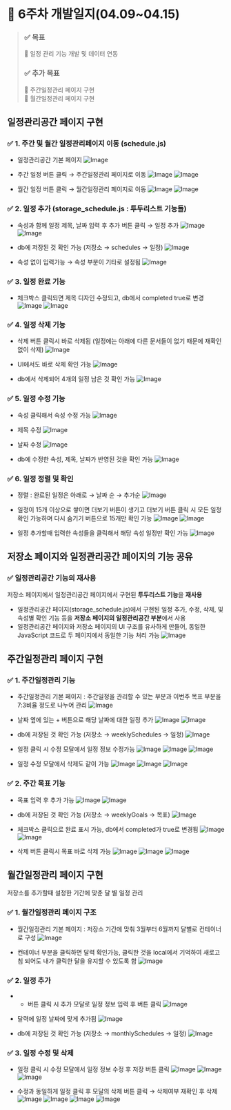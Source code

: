 # 📝 6주차 개발일지(04.09~04.15)

> ### ✅ 목표
> 📌 일정 관리 기능 개발 및 데이터 연동
> ### ✅ 추가 목표
> 📌 주간일정관리 페이지 구현 <br>
> 📌 월간일정관리 페이지 구현

## 일정관리공간 페이지 구현

### **✅ 1. 주간 및 월간 일정관리페이지 이동 (schedule.js)**

- 일정관리공간 기본 페이지
    ![Image](https://github.com/user-attachments/assets/03c9e987-2a9a-4e69-b2b8-dc9e9ff6f9a6)
    
- 주간 일정 버튼 클릭 → 주간일정관리 페이지로 이동
    ![Image](https://github.com/user-attachments/assets/264f3bfd-90ba-4604-8e66-fc29bc9e86ff)
    ![Image](https://github.com/user-attachments/assets/52ff34cf-061e-4efa-a1f6-0246d080864d)
    
- 월간 일정 버튼 클릭 → 월간일정관리 페이지로 이동
    ![Image](https://github.com/user-attachments/assets/2b85bb24-97a9-4e1b-b92b-4f6d48e69702)
    ![Image](https://github.com/user-attachments/assets/73d11be6-39a3-44a1-882d-58e706114d30)


### **✅ 2. 일정 추가 (storage_schedule.js : 투두리스트 기능들)**

- 속성과 함께 일정 제목, 날짜 입력 후 추가 버튼 클릭 → 일정 추가
    ![Image](https://github.com/user-attachments/assets/5b3b5670-50ed-422f-8e3f-7ea9461c0053)
    ![Image](https://github.com/user-attachments/assets/bdb6437b-1297-44d0-b17d-ecaa27dd0c02)
    
- db에 저장된 것 확인 가능 (저장소 → schedules → 일정)
    ![Image](https://github.com/user-attachments/assets/b6f58be1-ed13-487f-9b35-bca962ff5f58)
    
- 속성 없이 입력가능 → 속성 부분이 기타로 설정됨
    ![Image](https://github.com/user-attachments/assets/3cfcc730-f04e-42e3-8669-4550fe9fb2c7)
    

### **✅ 3. 일정 완료 기능**

- 체크박스 클릭되면 제목 디자인 수정되고,  db에서 completed true로 변경
    ![Image](https://github.com/user-attachments/assets/a007a1ec-5488-47e8-aace-9871704ad2cd)
    ![Image](https://github.com/user-attachments/assets/cc5645b3-fa56-4c2a-a996-ded285a80ede)
    

### **✅ 4. 일정 삭제 기능**

- 삭제 버튼 클릭시 바로 삭제됨 (일정에는 아래에 다른 문서들이 없기 때문에 재확인 없이 삭제)
    ![Image](https://github.com/user-attachments/assets/f3d87756-3727-46c5-9d09-68b711c85e87)
    
- UI에서도 바로 삭제 확인 가능
    ![Image](https://github.com/user-attachments/assets/c1145626-084c-46f3-814c-f35a9f623c50)
    
- db에서 삭제되어 4개의 일정 남은 것 확인 가능
    ![Image](https://github.com/user-attachments/assets/7c73c553-0726-44bd-87f7-4187f2394035)
    

### **✅ 5. 일정 수정 기능**

- 속성 클릭해서 속성 수정 가능
    ![Image](https://github.com/user-attachments/assets/4d220fed-643d-42f1-ae7c-3f8e66075364)
    
- 제목 수정
    ![Image](https://github.com/user-attachments/assets/bbb77391-7e1d-4592-987a-046e9183870e)
    
- 날짜 수정
    ![Image](https://github.com/user-attachments/assets/9ac6ed78-6fde-44e3-a0a6-1706bfdeaebe)
    
- db에 수정한 속성, 제목, 날짜가 반영된 것을 확인 가능
    ![Image](https://github.com/user-attachments/assets/b8542f88-2819-459c-a95e-0a35597d0126)
    

### **✅ 6. 일정 정렬 및 확인**

- 정렬 : 완료된 일정은 아래로 → 날짜 순 → 추가순
    ![Image](https://github.com/user-attachments/assets/408c230d-b990-47a7-8832-5070b6713317)

- 일정이 15개 이상으로 쌓이면 더보기 버튼이 생기고
더보기 버튼 클릭 시 모든 일정 확인 가능하며 다시 숨기기 버튼으로 15개만 확인 가능
    ![Image](https://github.com/user-attachments/assets/7b3d2d00-e631-4844-ba8d-43d29321fb02)
    ![Image](https://github.com/user-attachments/assets/85d1196a-27f0-4e64-9167-96d8851f9de0)

- 일정 추가할때 입력한 속성들을 클릭해서 해당 속성 일정만 확인 가능
    ![Image](https://github.com/user-attachments/assets/c1f3980a-d2bc-4ed7-93de-75a8a1285ecd)
    

## 저장소 페이지와 일정관리공간 페이지의 기능 공유

### ✅ 일정관리공간 기능의 재사용

저장소 페이지에서 일정관리공간 페이지에서 구현된 **투두리스트 기능**을 **재사용**

- 일정관리공간 페이지(storage_schedule.js)에서 구현된 일정 추가, 수정, 삭제, 및 속성별 확인 기능 등을 **저장소 페이지의 일정관리공간 부분**에서 사용
- 일정관리공간 페이지와 저장소 페이지의 UI 구조를 유사하게 만들어, 동일한 JavaScript 코드로 두 페이지에서 동일한 기능 처리 가능
    ![Image](https://github.com/user-attachments/assets/db43e122-b0ef-47ba-a4c5-a87b8e2a4ff8)
    

## 주간일정관리 페이지 구현

### ✅ 1. 주간일정관리 기능

- 주간일정관리 기본 페이지 : 주간일정을 관리할 수 있는 부분과 이번주 목표 부분을 7:3비율 정도로 나누어 관리
    ![Image](https://github.com/user-attachments/assets/b5d37e67-63ef-4a0a-8670-4b7bfcdfb6f0)
    
- 날짜 옆에 있는 + 버튼으로 해당 날짜에 대한 일정 추가
    ![Image](https://github.com/user-attachments/assets/e5fb60be-1719-4c3c-8ed6-8c9d9bdcead6)
    ![Image](https://github.com/user-attachments/assets/f0ff8c54-a787-4763-927e-5bf655383020)
    
- db에 저장된 것 확인 가능 (저장소 → weeklySchedules → 일정)
    ![Image](https://github.com/user-attachments/assets/f988d378-198b-4b5f-87d4-9d7dd34bbad0)
    
- 일정 클릭 시 수정 모달에서 일정 정보 수정가능
    ![Image](https://github.com/user-attachments/assets/b0c7bb2b-0461-46e4-85ad-1bc5033e198b)
    ![Image](https://github.com/user-attachments/assets/0f2c156f-814b-4e3e-941d-064e846caae4)
    ![Image](https://github.com/user-attachments/assets/889d3921-8050-4b18-b969-0a0ea3b1475a)
    
- 일정 수정 모달에서 삭제도 같이 가능
    ![Image](https://github.com/user-attachments/assets/5e03cc5e-3a94-4ea0-9cdb-732c4953b3b1)
    ![Image](https://github.com/user-attachments/assets/0030ca94-030e-4e95-ba2e-cc7eaab437a9)
    ![Image](https://github.com/user-attachments/assets/4226c800-1474-4c14-9f2d-00d406cb4abb)
    

### ✅ 2. 주간 목표 기능

- 목표 입력 후 추가 가능
    ![Image](https://github.com/user-attachments/assets/7396d775-9f3b-45a1-a6fb-772b12de07ba)
    ![Image](https://github.com/user-attachments/assets/f371cdd4-173c-4a34-a8f6-31578c9fe2bc)
    
- db에 저장된 것 확인 가능 (저장소 → weeklyGoals → 목표)
    ![Image](https://github.com/user-attachments/assets/1c280c4b-4573-4f37-84a6-f5fa07459ab3)
    
- 체크박스 클릭으로 완료 표시 가능, db에서 completed가 true로 변경됨
    ![Image](https://github.com/user-attachments/assets/146d5831-351f-4b68-a0c6-6f6bc5d45bf6)
    ![Image](https://github.com/user-attachments/assets/f350950c-8b61-422b-9420-7bf734cd0846)
    
- 삭제 버튼 클릭시 목표 바로 삭제 가능
    ![Image](https://github.com/user-attachments/assets/dc523145-710a-4473-b2c6-39229f2bf0d7)
    ![Image](https://github.com/user-attachments/assets/103cf45d-e18c-437c-ba03-66eb83281135)
    ![Image](https://github.com/user-attachments/assets/f4046e7d-3847-429f-abd0-8823fa0dc204)
    

## 월간일정관리 페이지 구현

저장소를 추가할때 설정한 기간에 맞춘 달 별 일정 관리

### ✅ 1. 월간일정관리 페이지 구조

- 월간일정관리 기본 페이지 : 저장소 기간에 맞춰 3월부터 6월까지 달별로 컨테이너로 구성
    ![Image](https://github.com/user-attachments/assets/9a91e21c-eb7f-4590-9cd5-7567c8932d4e)
    
- 컨테이너 부분을 클릭하면 달력 확인가능, 클릭한 것을 local에서 기억하여 새로고침 되어도 내가 클릭한 달을 유지할 수 있도록 함
    ![Image](https://github.com/user-attachments/assets/1c574541-9f38-4728-8d82-3146d841d5e7)
    

### ✅ 2. 일정 추가

- + 버튼 클릭 시 추가 모달로 일정 정보 입력 후 버튼 클릭
    ![Image](https://github.com/user-attachments/assets/21360c35-425e-40d9-964b-a1f085194cb6)
    
- 달력에 일정 날짜에 맞게 추가됨
    ![Image](https://github.com/user-attachments/assets/75de4ba4-53a3-4707-a387-c5d246633a2b)
    
- db에 저장된 것 확인 가능 (저장소 → monthlySchedules → 일정)
    ![Image](https://github.com/user-attachments/assets/b569155a-d7ad-4e0a-aab2-228efeef7901)
    

### ✅ 3. 일정 수정 및 삭제

- 일정 클릭 시 수정 모달에서 일정 정보 수정 후 저장 버튼 클릭
    ![Image](https://github.com/user-attachments/assets/c502e36d-5fb4-4a86-84f4-fcfefe07a28b)
    ![Image](https://github.com/user-attachments/assets/069841df-3d7f-4e15-8d9d-70a9745d7bdd)
    ![Image](https://github.com/user-attachments/assets/431f1c87-a9ee-4698-a33d-75beb1f281e5)
    
- 수정과 동일하게 일정 클릭 후 모달의 삭제 버튼 클릭 → 삭제여부 재확인 후 삭제
    ![Image](https://github.com/user-attachments/assets/cc4fe02e-9791-4f03-92f2-82d1a04190fa)
    ![Image](https://github.com/user-attachments/assets/51a765c1-0e68-473d-9e83-2735258097b8)
    ![Image](https://github.com/user-attachments/assets/06dae190-3269-486d-96c3-2a2dff628c8f)
    ![Image](https://github.com/user-attachments/assets/ebc69b36-97bc-4273-8014-ac3f5fde84db)
